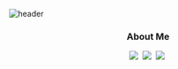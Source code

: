 ![header](https://capsule-render.vercel.app/api?type=rounded&color=auto&height=150&section=header&text=Yeonwoo+Lim&fontSize=60&animation=fadeIn)

<h3 align="center">About Me</h3>

<p align="center">
  <a href="https://terry1213.github.io/categories/"><img src="https://img.shields.io/badge/Blog-09B3AF?style=flat-square&logo=Blogger&logoColor=white" /></a>&nbsp
  <a href="https://portfolio-af80b.web.app/"><img src="https://img.shields.io/badge/Portfolio-01579B?style=flat-square" /></a>&nbsp
  <a href="mailto:1213terry@naver.com"><img src="https://img.shields.io/badge/Email-EA4335?style=flat-square&logo=Gmail&logoColor=white" /></a>&nbsp
</p>

